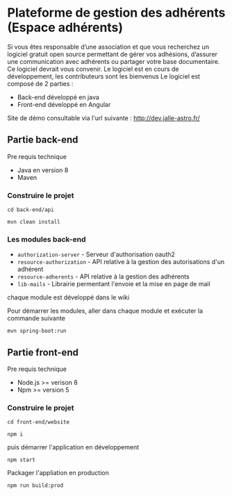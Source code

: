 # Plateforme de gestion des adhérents (Espace adhérents)

Si vous êtes responsable d’une association et que vous recherchez un logiciel gratuit open source permettant  de gérer vos adhésions, d’assurer une communication avec adhérents ou partager votre base documentaire. Ce logiciel devrait vous convenir.
Le logiciel est en cours de développement, les contributeurs sont les bienvenus
Le logiciel est composé de 2 parties :
- Back-end développé en java
- Front-end développé en Angular

Site de démo consultable via l'url suivante : http://dev.jalle-astro.fr/

## Partie back-end
Pre requis technique
- Java en version 8
- Maven

### Construire le projet

```
cd back-end/api
```

```
mvn clean install
```

### Les modules back-end
- `authorization-server` - Serveur d'authorisation oauth2
- `resource-authorization` - API relative à la gestion des autorisations d'un adhérent
- `resource-adherents` - API relative à la gestion des adhérents
- `lib-mails` - Librairie permentant l'envoie et la mise en page de mail

chaque module est développé dans le wiki

Pour démarrer les modules, aller dans chaque module et exécuter la commande suivante
```
mvn spring-boot:run
```

## Partie front-end
Pre requis technique
- Node.js >= verison 8
- Npm >= version 5

### Construire le projet

```
cd front-end/website
```
```
npm i
```

puis démarrer l'application en développement
```
npm start
```

Packager l'appliation en production
```
npm run build:prod
```
